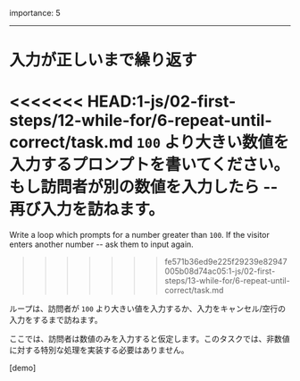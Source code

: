 importance: 5

---

# 入力が正しいまで繰り返す

<<<<<<< HEAD:1-js/02-first-steps/12-while-for/6-repeat-until-correct/task.md
`100` より大きい数値を入力するプロンプトを書いてください。もし訪問者が別の数値を入力したら -- 再び入力を訪ねます。
=======
Write a loop which prompts for a number greater than `100`. If the visitor enters another number -- ask them to input again.
>>>>>>> fe571b36ed9e225f29239e82947005b08d74ac05:1-js/02-first-steps/13-while-for/6-repeat-until-correct/task.md

ループは、訪問者が `100` より大きい値を入力するか、入力をキャンセル/空行の入力をするまで訪ねます。

ここでは、訪問者は数値のみを入力すると仮定します。このタスクでは、非数値に対する特別な処理を実装する必要はありません。

[demo]
